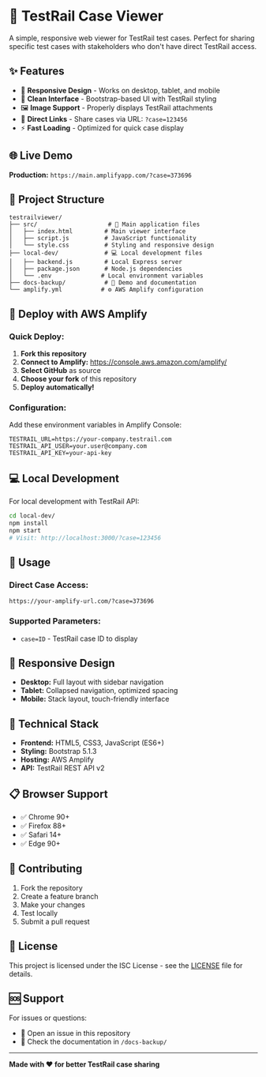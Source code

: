 # 🚀 TestRail Case Viewer

A simple, responsive web viewer for TestRail test cases. Perfect for sharing specific test cases with stakeholders who don't have direct TestRail access.

## ✨ Features

- 📱 **Responsive Design** - Works on desktop, tablet, and mobile
- 🎨 **Clean Interface** - Bootstrap-based UI with TestRail styling
- 🖼️ **Image Support** - Properly displays TestRail attachments
- 🔗 **Direct Links** - Share cases via URL: `?case=123456`
- ⚡ **Fast Loading** - Optimized for quick case display

## 🌐 Live Demo

**Production:** `https://main.amplifyapp.com/?case=373696`

## 📁 Project Structure

```
testrailviewer/
├── src/                    # 🎯 Main application files
│   ├── index.html         # Main viewer interface  
│   ├── script.js          # JavaScript functionality
│   └── style.css          # Styling and responsive design
├── local-dev/             # 💻 Local development files
│   ├── backend.js         # Local Express server
│   ├── package.json       # Node.js dependencies
│   └── .env              # Local environment variables
├── docs-backup/           # 📄 Demo and documentation
└── amplify.yml           # ⚙️ AWS Amplify configuration
```

## 🚀 Deploy with AWS Amplify

### Quick Deploy:
1. **Fork this repository**
2. **Connect to Amplify:** https://console.aws.amazon.com/amplify/
3. **Select GitHub** as source
4. **Choose your fork** of this repository
5. **Deploy automatically!**

### Configuration:
Add these environment variables in Amplify Console:
```
TESTRAIL_URL=https://your-company.testrail.com
TESTRAIL_API_USER=your.user@company.com
TESTRAIL_API_KEY=your-api-key
```

## 💻 Local Development

For local development with TestRail API:

```bash
cd local-dev/
npm install
npm start
# Visit: http://localhost:3000/?case=123456
```

## 🎯 Usage

### Direct Case Access:
```
https://your-amplify-url.com/?case=373696
```

### Supported Parameters:
- `case=ID` - TestRail case ID to display

## 📱 Responsive Design

- **Desktop:** Full layout with sidebar navigation
- **Tablet:** Collapsed navigation, optimized spacing  
- **Mobile:** Stack layout, touch-friendly interface

## 🔧 Technical Stack

- **Frontend:** HTML5, CSS3, JavaScript (ES6+)
- **Styling:** Bootstrap 5.1.3
- **Hosting:** AWS Amplify
- **API:** TestRail REST API v2

## 📋 Browser Support

- ✅ Chrome 90+
- ✅ Firefox 88+  
- ✅ Safari 14+
- ✅ Edge 90+

## 🤝 Contributing

1. Fork the repository
2. Create a feature branch
3. Make your changes
4. Test locally
5. Submit a pull request

## 📄 License

This project is licensed under the ISC License - see the [LICENSE](LICENSE) file for details.

## 🆘 Support

For issues or questions:
- 📧 Open an issue in this repository
- 📖 Check the documentation in `/docs-backup/`

---

**Made with ❤️ for better TestRail case sharing**
